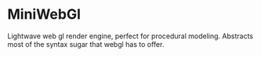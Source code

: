 MiniWebGl
=========

Lightwave web gl render engine, perfect for procedural modeling. Abstracts most of the syntax sugar that webgl has to offer.
